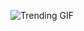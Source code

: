
<!-- GIF_SECTION -->
![Trending GIF](https://media1.giphy.com/media/v1.Y2lkPThiYjIxNzcyODJ1bnZuenlnaTZpbXkxMm1tMTBzbTA0b21vcDl6cHp3N2NkZ3ZmbCZlcD12MV9naWZzX3NlYXJjaCZjdD1n/KwMYzlxpfL3OZikB2Q/giphy.gif)
<!-- END_GIF_SECTION -->
